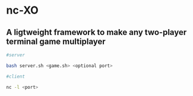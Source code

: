 # nc-XO
## A ligtweight framework to make any two-player terminal game multiplayer

```bash
#server

bash server.sh <game.sh> <optional port>

```
```bash
#client

nc -l <port>

```

